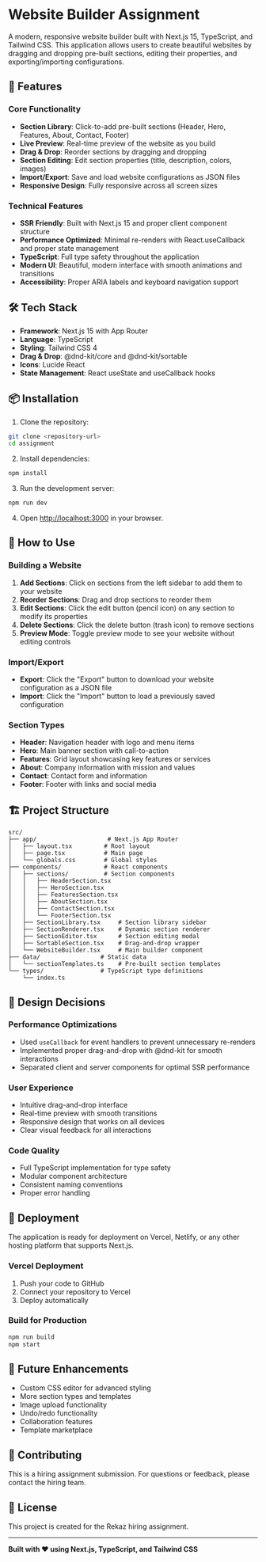 # Website Builder Assignment

A modern, responsive website builder built with Next.js 15, TypeScript, and Tailwind CSS. This application allows users to create beautiful websites by dragging and dropping pre-built sections, editing their properties, and exporting/importing configurations.

## 🚀 Features

### Core Functionality
- **Section Library**: Click-to-add pre-built sections (Header, Hero, Features, About, Contact, Footer)
- **Live Preview**: Real-time preview of the website as you build
- **Drag & Drop**: Reorder sections by dragging and dropping
- **Section Editing**: Edit section properties (title, description, colors, images)
- **Import/Export**: Save and load website configurations as JSON files
- **Responsive Design**: Fully responsive across all screen sizes

### Technical Features
- **SSR Friendly**: Built with Next.js 15 and proper client component structure
- **Performance Optimized**: Minimal re-renders with React.useCallback and proper state management
- **TypeScript**: Full type safety throughout the application
- **Modern UI**: Beautiful, modern interface with smooth animations and transitions
- **Accessibility**: Proper ARIA labels and keyboard navigation support

## 🛠️ Tech Stack

- **Framework**: Next.js 15 with App Router
- **Language**: TypeScript
- **Styling**: Tailwind CSS 4
- **Drag & Drop**: @dnd-kit/core and @dnd-kit/sortable
- **Icons**: Lucide React
- **State Management**: React useState and useCallback hooks

## 📦 Installation

1. Clone the repository:
```bash
git clone <repository-url>
cd assignment
```

2. Install dependencies:
```bash
npm install
```

3. Run the development server:
```bash
npm run dev
```

4. Open [http://localhost:3000](http://localhost:3000) in your browser.

## 🎯 How to Use

### Building a Website

1. **Add Sections**: Click on sections from the left sidebar to add them to your website
2. **Reorder Sections**: Drag and drop sections to reorder them
3. **Edit Sections**: Click the edit button (pencil icon) on any section to modify its properties
4. **Delete Sections**: Click the delete button (trash icon) to remove sections
5. **Preview Mode**: Toggle preview mode to see your website without editing controls

### Import/Export

- **Export**: Click the "Export" button to download your website configuration as a JSON file
- **Import**: Click the "Import" button to load a previously saved configuration

### Section Types

- **Header**: Navigation header with logo and menu items
- **Hero**: Main banner section with call-to-action
- **Features**: Grid layout showcasing key features or services
- **About**: Company information with mission and values
- **Contact**: Contact form and information
- **Footer**: Footer with links and social media

## 🏗️ Project Structure

```
src/
├── app/                    # Next.js App Router
│   ├── layout.tsx         # Root layout
│   ├── page.tsx           # Main page
│   └── globals.css        # Global styles
├── components/            # React components
│   ├── sections/          # Section components
│   │   ├── HeaderSection.tsx
│   │   ├── HeroSection.tsx
│   │   ├── FeaturesSection.tsx
│   │   ├── AboutSection.tsx
│   │   ├── ContactSection.tsx
│   │   └── FooterSection.tsx
│   ├── SectionLibrary.tsx     # Section library sidebar
│   ├── SectionRenderer.tsx    # Dynamic section renderer
│   ├── SectionEditor.tsx      # Section editing modal
│   ├── SortableSection.tsx    # Drag-and-drop wrapper
│   └── WebsiteBuilder.tsx     # Main builder component
├── data/                 # Static data
│   └── sectionTemplates.ts    # Pre-built section templates
└── types/                # TypeScript type definitions
    └── index.ts
```

## 🎨 Design Decisions

### Performance Optimizations
- Used `useCallback` for event handlers to prevent unnecessary re-renders
- Implemented proper drag-and-drop with @dnd-kit for smooth interactions
- Separated client and server components for optimal SSR performance

### User Experience
- Intuitive drag-and-drop interface
- Real-time preview with smooth transitions
- Responsive design that works on all devices
- Clear visual feedback for all interactions

### Code Quality
- Full TypeScript implementation for type safety
- Modular component architecture
- Consistent naming conventions
- Proper error handling

## 🚀 Deployment

The application is ready for deployment on Vercel, Netlify, or any other hosting platform that supports Next.js.

### Vercel Deployment
1. Push your code to GitHub
2. Connect your repository to Vercel
3. Deploy automatically

### Build for Production
```bash
npm run build
npm start
```

## 📝 Future Enhancements

- Custom CSS editor for advanced styling
- More section types and templates
- Image upload functionality
- Undo/redo functionality
- Collaboration features
- Template marketplace

## 🤝 Contributing

This is a hiring assignment submission. For questions or feedback, please contact the hiring team.

## 📄 License

This project is created for the Rekaz hiring assignment.

---

**Built with ❤️ using Next.js, TypeScript, and Tailwind CSS**